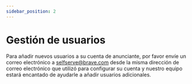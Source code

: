 ```yaml
---
sidebar_position: 2
---
```


# Gestión de usuarios

Para añadir nuevos usuarios a su cuenta de anunciante, por favor envíe un correo electrónico a [selfserve@brave.com](mailto:selfserve@brave.com) desde la misma dirección de correo electrónico que utilizó para configurar su cuenta y nuestro equipo estará encantado de ayudarle a añadir usuarios adicionales.

